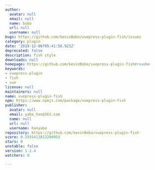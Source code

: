 ```yaml
---
author:
  avatar: null
  email: null
  name: bobo
  url: null
  username: null
bugs: https://github.com/kevinBobo/vuepress-plugin-fish/issues
category: plugin
date: '2019-12-06T05:41:56.921Z'
deprecated: false
description: fish style
downloads: null
homepage: https://github.com/kevinBobo/vuepress-plugin-fish#readme
keywords:
- vuepress-plugin
- fish
- vue
license: null
maintainers: null
name: vuepress-plugin-fish
npm: https://www.npmjs.com/package/vuepress-plugin-fish
publisher:
  avatar: null
  email: yabo_han@163.com
  name: null
  url: null
  username: hanyabo
repository: https://github.com/kevinBobo/vuepress-plugin-fish
score: 0.2555413812204953
stars: 0
unstable: false
version: 1.1.4
watchers: 0

---
```


